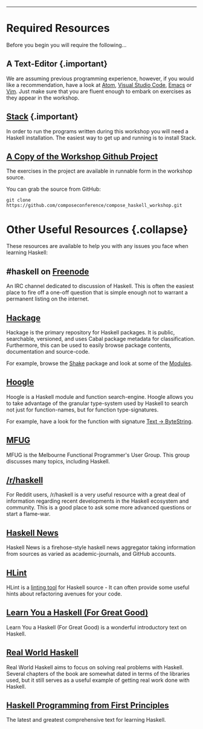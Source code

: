 
----

Required Resources
==================

Before you begin you will require the following...

## A Text-Editor {.important}

We are assuming previous programming experience, however, if you would like a
recommendation, have a look at
[Atom](https://atom.io/),
[Visual Studio Code](https://code.visualstudio.com/),
[Emacs](http://www.gnu.org/software/emacs/) or
[Vim](http://www.vim.org/). Just make sure that you are fluent enough to embark
on exercises as they appear in the workshop.

## [Stack](https://docs.haskellstack.org/en/stable/README/) {.important}

In order to run the programs written during this workshop you will need a Haskell
installation. The easiest way to get up and running is to install Stack.

## [A Copy of the Workshop Github Project](https://github.com/composeconference/compose_haskell_workshop)

The exercises in the project are available in runnable form in the workshop source.

You can grab the source from GitHub:

```shell
git clone https://github.com/composeconference/compose_haskell_workshop.git
```


Other Useful Resources {.collapse}
==================================

These resources are available to help you with any issues you face when learning Haskell:


## \#haskell on [Freenode](http://freenode.net/)

An IRC channel dedicated to discussion of Haskell. This is often the easiest place to fire off
a one-off question that is simple enough not to warrant a permanent listing on the internet.


## [Hackage](http://hackage.haskell.org/packages/hackage.html)

Hackage is the primary repository for Haskell packages. It is public,
searchable, versioned, and uses Cabal package metadata for classification.
Furthermore, this can be used to easily browse package contents, documentation
and source-code.

For example, browse the [Shake](http://hackage.haskell.org/package/shake) package and look
at some of the [Modules](http://hackage.haskell.org/packages/archive/shake/0.10.6/doc/html/Development-Shake-Command.html).


## [Hoogle](http://www.haskell.org/hoogle/)

Hoogle is a Haskell module and function search-engine. Hoogle allows you to
take advantage of the granular type-system used by Haskell to search not just
for function-names, but for function type-signatures.

For example, have a look for the function with signature [Text -> ByteString](http://www.haskell.org/hoogle/?hoogle=Text+-%3E+ByteString).


## [MFUG](http://www.meetup.com/Melbourne-Functional-User-Group-MFUG/)

MFUG is the Melbourne Functional Programmer's User Group. This group discusses
many topics, including Haskell.

## [/r/haskell](http://www.reddit.com/r/haskell)

For Reddit users, /r/haskell is a very useful resource with a great deal of
information regarding recent developments in the Haskell ecosystem and community.
This is a good place to ask some more advanced questions or start a flame-war.

## [Haskell News](http://haskellnews.org/)

Haskell News is a firehose-style haskell news aggregator taking information from
sources as varied as academic-journals, and GitHub accounts.


## [HLint](http://hackage.haskell.org/package/hlint)

HLint is a [linting tool](http://en.wikipedia.org/wiki/Lint_(software))
for Haskell source - It can often provide some
useful hints about refactoring avenues for your code.

## [Learn You a Haskell (For Great Good)](http://learnyouahaskell.com/)

Learn You a Haskell (For Great Good) is a wonderful introductory text on Haskell.

## [Real World Haskell](http://book.realworldhaskell.org/)

Real World Haskell aims to focus on solving real problems with Haskell. Several
chapters of the book are somewhat dated in terms of the libraries used, but
it still serves as a useful example of getting real work done with Haskell.

## [Haskell Programming from First Principles](http://haskellbook.com/)

The latest and greatest comprehensive text for learning Haskell.
